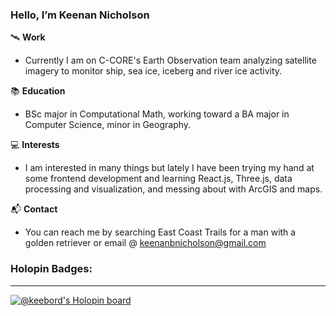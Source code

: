 ### Hello, I’m Keenan Nicholson

🛰️ **Work**

- Currently I am on C-CORE's Earth Observation team analyzing satellite imagery to monitor ship, sea ice, iceberg and river ice activity.

📚 **Education**

- BSc major in Computational Math, working toward a BA major in Computer Science, minor in Geography. 

💻 **Interests**

- I am interested in many things but lately I have been trying my hand at some frontend development and learning React.js, Three.js, data processing and visualization, and messing about with ArcGIS and maps.

📬 **Contact**

- You can reach me by searching East Coast Trails for a man with a golden retriever or email @ keenanbnicholson@gmail.com


### Holopin Badges:
-------------------

[![@keebord's Holopin board](https://holopin.me/keebord)](https://holopin.io/@keebord)
